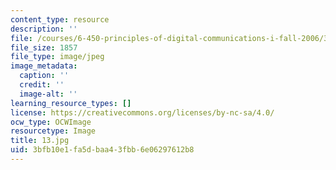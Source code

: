 ```yaml
---
content_type: resource
description: ''
file: /courses/6-450-principles-of-digital-communications-i-fall-2006/3bfb10e1fa5dbaa43fbb6e06297612b8_13.jpg
file_size: 1857
file_type: image/jpeg
image_metadata:
  caption: ''
  credit: ''
  image-alt: ''
learning_resource_types: []
license: https://creativecommons.org/licenses/by-nc-sa/4.0/
ocw_type: OCWImage
resourcetype: Image
title: 13.jpg
uid: 3bfb10e1-fa5d-baa4-3fbb-6e06297612b8
---
```

